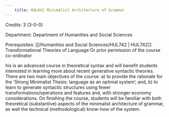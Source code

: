 ```yaml
---
    title: HUL841 Minimalist Architecture of Grammar
---
```

Credits: 3 (3-0-0)

Department: Department of Humanities and Social Sciences

Prerequisites: [[/Humanities and Social Sciences/HUL742 | HUL742]]: Transformational Theories of Language Or prior permission of the course co-ordinator

his is an advanced course in theoretical syntax and will benefit students interested in learning more about recent generative syntactic theories. There are two main objectives of the course: a) to provide the rationale for the ‘Strong Minimalist Thesis: language as an optimal system’; and, b) to learn to generate syntactic structures using fewer transformations/operations and features and, with stronger economy considerations. On finishing the course, students will be familiar with both theoretical (substantive) aspects of the minimalist architecture of grammar, as well the technical (methodological) know-how of the system.